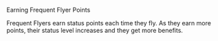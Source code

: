 Earning Frequent Flyer Points

Frequent Flyers earn status points each time they fly. As they earn more points, their status level increases and they get more benefits.